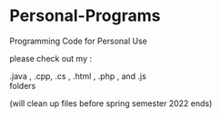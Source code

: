 # Personal-Programs
Programming Code for Personal Use

please check out my :

.java , .cpp, .cs , .html , .php , and .js  
folders



(will clean up files before spring semester 2022 ends) 
